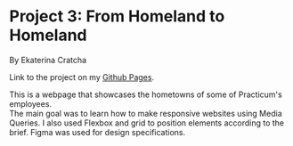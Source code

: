 
# Project 3: From Homeland to Homeland

By Ekaterina Cratcha

Link to the project on my [Github Pages](https://cratcha.github.io/web_project_3/).

This is a webpage that showcases the hometowns of some of Practicum's employees.  
The main goal was to learn how to make responsive websites using Media Queries. 
I also used Flexbox and grid to position elements according to the brief. 
Figma was used for design specifications. 

